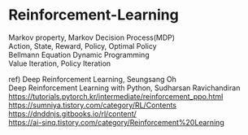 # Reinforcement-Learning


Markov property, Markov Decision Process(MDP)  
Action, State, Reward, Policy, Optimal Policy  
Bellmann Equation
Dynamic Programming  
Value Iteration, Policy Iteration


ref) Deep Reinforcement Learning, Seungsang Oh  
Deep Reinforcement Learning with Python, Sudharsan Ravichandiran  
https://tutorials.pytorch.kr/intermediate/reinforcement_ppo.html  
https://sumniya.tistory.com/category/RL/Contents  
https://dnddnjs.gitbooks.io/rl/content/  
https://ai-sinq.tistory.com/category/Reinforcement%20Learning
